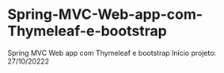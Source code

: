 # Spring-MVC-Web-app-com-Thymeleaf-e-bootstrap
Spring MVC Web app com Thymeleaf e bootstrap
Inicio projeto: 27/10/20222
